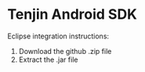 Tenjin Android SDK
==================

Eclipse integration instructions:

1. Download the github .zip file 
2. Extract the .jar file
